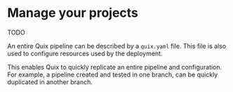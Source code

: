 # Manage your projects

TODO

An entire Quix pipeline can be described by a `quix.yaml` file. This file is also used to configure resources used by the deployment.

This enables Quix to quickly replicate an entire pipeline and configuration. For example, a pipeline created and tested in one branch, can be quickly duplicated in another branch. 
